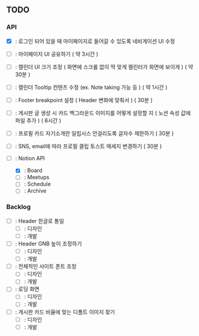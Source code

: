 ## TODO

### API

- [x] : 로그인 되어 있을 때 마이페이지로 들어갈 수 있도록 네비게이션 UI 수정
- [ ] : 마이페이지 UI 공유하기 ( 약 3시간 )
- [ ] : 캘린더 UI 크기 조정 ( 화면에 스크롤 없이 딱 맞게 켈린터가 화면에 보이게 ) ( 약 30분 )
- [ ] : 캘린더 Tooltip 컨텐츠 수정 (ex. Note taking 가능 등 ) ( 약 1시간 )
- [ ] : Footer breakpoint 설정 ( Header 변화에 맞춰서 ) ( 30분 )
- [ ] : 게시판 글 생성 시 카드 백그라운드 이미지를 어떻게 설정할 지 ( 노션 속성 값에 파일 추가 ) ( 6시간 )
- [ ] : 프로필 카드 자기소개란 일립시스 안걸리도록 글자수 제한하기 ( 30분 )
- [ ] : SNS, email에 따라 프로필 클립 토스트 메세지 변경하기 ( 30분 )

- [ ] : Notion API
  - [x] : Board
  - [ ] : Meetups
  - [ ] : Schedule
  - [ ] : Archive

### Backlog

- [ ] : Header 한글로 통일
  - [ ] : 디자인
  - [ ] : 개발
- [ ] : Header GNB 높이 조정하기
  - [ ] : 디자인
  - [ ] : 개발
- [ ] : 전체적인 사이트 폰트 조정
  - [ ] : 디자인
  - [ ] : 개발
- [ ] : 로딩 화면
  - [ ] : 디자인
  - [ ] : 개발
- [ ] : 게시판 카드 비율에 맞는 디폴트 이미지 찾기
  - [ ] : 디자인
  - [ ] : 개발

